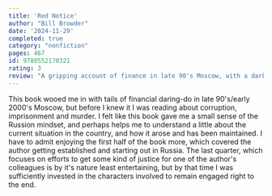 ```yaml
---
title: 'Red Notice'
author: "Bill Browder"
date: '2024-11-29'
completed: true
category: "nonfiction"
pages: 467
id: 9780552170321
rating: 3
review: "A gripping account of finance in late 90's Moscow, with a dark underside and consequences."
---
```

This book wooed me in with tails of financial daring-do in late 90's/early 2000's Moscow, but before I knew it I was reading about corruption, imprisonment and murder. I felt like this book gave me a small sense of the Russion mindset, and perhaps helps me to understand a little about the current situation in the country, and how it arose and has been maintained. I have to admit enjoying the first half of the book more, which covered the author getting established and starting out in Russia. The last quarter, which focuses on efforts to get some kind of justice for one of the author's colleagues is by it's nature least entertaining, but by that time I was sufficiently invested in the characters involved to remain engaged right to the end.
